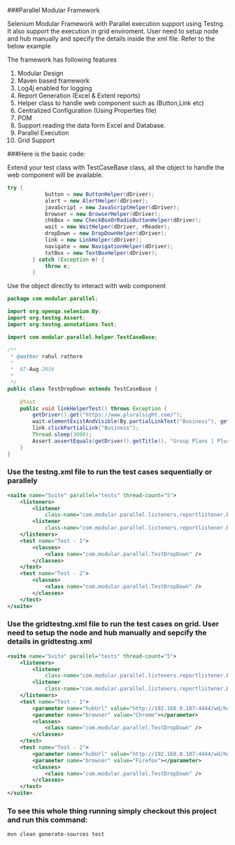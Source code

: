 ###Parallel Modular Framework


Selenium Modular Framework with Parallel execution support using Testng.
It also support the execution in grid enviroment.
User need to setup node and hub manually and specify the details inside the xml file.
Refer to the below example

The framework has following features 

1. Modular Design
2. Maven based framework
3. Log4j enabled for logging
4. Report Generation (Excel & Extent reports) 
5. Helper class to handle web component such as (Button,Link etc)
6. Centralized Configuration (Using Properties file)
7. POM
8. Support reading the data form Excel and Database.
9. Parallel Execution 
10. Grid Support

###Here is the basic code:

Extend your test class with TestCaseBase class, all the object to handle the web component will be available.

```java
try {
			button = new ButtonHelper(dDriver);
			alert = new AlertHelper(dDriver);
			javaScript = new JavaScriptHelper(dDriver);
			browser = new BrowserHelper(dDriver);
			chkBox = new CheckBoxOrRadioButtonHelper(dDriver);
			wait = new WaitHelper(dDriver, rReader);
			dropDown = new DropDownHelper(dDriver);
			link = new LinkHelper(dDriver);
			navigate = new NavigationHelper(dDriver);
			txtBox = new TextBoxHelper(dDriver);
		} catch (Exception e) {
			throw e;
		}
```

Use the object directly to interact with web component

```java
package com.modular.parallel;

import org.openqa.selenium.By;
import org.testng.Assert;
import org.testng.annotations.Test;

import com.modular.parallel.helper.TestCaseBase;

/**
 * @author rahul.rathore
 *	
 *	07-Aug-2016
 *
 */
public class TestDropDown extends TestCaseBase {
	
	@Test
	public void linkHelperTest() throws Exception {
		getDriver().get("https://www.pluralsight.com/");
		wait.elementExistAndVisible(By.partialLinkText("Business"), getConfigReader().getExplicitWait(), 250);
		link.clickPartialLink("Business");
		Thread.sleep(3000);
		Assert.assertEquals(getDriver().getTitle(), "Group Plans | Pluralsight");
	}
}
```

### Use the testng.xml file to run the test cases sequentially or parallely 

```xml
<suite name="Suite" parallel="tests" thread-count="5">
	<listeners>
		<listener
			class-name="com.modular.parallel.listeners.reportlistener.ExcelReportListener" />
		<listener
			class-name="com.modular.parallel.listeners.reportlistener.ExtentReportListener" />
	</listeners>
	<test name="Test - 1">
		<classes>
			<class name="com.modular.parallel.TestDropDown" />
		</classes>
	</test>
	<test name="Test - 2">
		<classes>
			<class name="com.modular.parallel.TestDropDown" />
		</classes>
	</test>
</suite>
```

### Use the gridtestng.xml file to run the test cases on grid. User need to setup the node and hub manually and sepcify the details in gridtestng.xml

```xml
<suite name="Suite" parallel="tests" thread-count="5">
	<listeners>
		<listener
			class-name="com.modular.parallel.listeners.reportlistener.ExcelReportListener" />
		<listener
			class-name="com.modular.parallel.listeners.reportlistener.ExtentReportListener" />
	</listeners>
	<test name="Test - 1">
		<parameter name="hubUrl" value="http://192.168.0.107:4444/wd/hub" />
		<parameter name="browser" value="Chrome"></parameter>
		<classes>
			<class name="com.modular.parallel.TestDropDown" />
		</classes>
	</test>
	<test name="Test - 2">
		<parameter name="hubUrl" value="http://192.168.0.107:4444/wd/hub" />
		<parameter name="browser" value="Firefox"></parameter>
		<classes>
			<class name="com.modular.parallel.TestDropDown" />
		</classes>
	</test>
</suite> 
```

### To see this whole thing running simply checkout this project and run this command:

`mvn clean generate-sources test`
